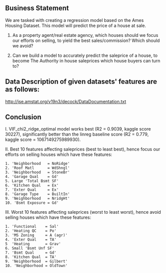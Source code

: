 ## Business Statement
We are tasked with creating a regression model based on the Ames Housing Dataset. This model will predict the price of a house at sale.

1. As a property agent/real estate agency, which houses should we focus our efforts on selling, to yield the best sales/commission? Which should we avoid?  

2. Can we build a model to accurately predict the saleprice of a house, to become The Authority in house saleprices which house buyers can turn to?

## Data Description of given datasets' features are as follows:
http://jse.amstat.org/v19n3/decock/DataDocumentation.txt

## Conclusion

I. VIF_chi2_ridge_optimal model works best (R2 = 0.9039, kaggle score 30227), significantly better than the linreg baseline score (R2 = 0.779, kaggle score = 1067149275989930). 

II. Best 10 features affecting saleprices (best to least best), hence focus our efforts on selling houses which have these features:

    1. 'Neighborhood   = NoRidge'
    2. 'Roof Matl      = WdShngl'
    3. 'Neighborhood   = StoneBr'
    4. 'Garage Qual    = Gd'
    5. Large 'Total Bsmt SF' 
    6. 'Kitchen Qual   = Ex'
    7. 'Exter Qual     = Ex'
    8. 'Garage Type    = BuiltIn'
    9. 'Neighborhood   = NridgHt'
    10. 'Bsmt Exposure = Gd'
       
III. Worst 10 features affecting saleprices (worst to least worst), hence avoid selling houses which have these features:

    1. 'Functional    = Sal'
    2. 'Heating QC    = Po'
    3. 'MS Zoning     = A (agr)'
    4. 'Exter Qual    = TA'
    5  'Heating       = Grav' 
    6. Small 'Bsmt Unf SF'
    7. 'Bsmt Qual     = Gd'
    8. 'Kitchen Qual  = TA'
    9. 'Neighborhood  = Gilbert'
    10. 'Neighborhood = OldTown'
